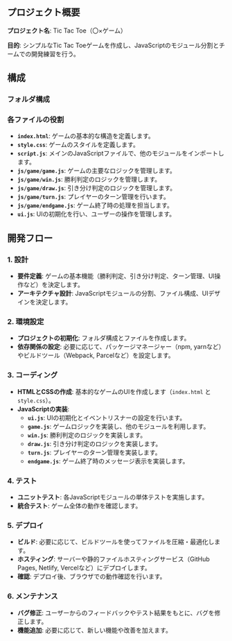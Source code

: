 ## プロジェクト概要

**プロジェクト名**: Tic Tac Toe（〇×ゲーム）

**目的**: シンプルなTic Tac Toeゲームを作成し、JavaScriptのモジュール分割とチームでの開発練習を行う。

## 構成

### フォルダ構成

### 各ファイルの役割

- **`index.html`**: ゲームの基本的な構造を定義します。
- **`style.css`**: ゲームのスタイルを定義します。
- **`script.js`**: メインのJavaScriptファイルで、他のモジュールをインポートします。
- **`js/game/game.js`**: ゲームの主要なロジックを管理します。
- **`js/game/win.js`**: 勝利判定のロジックを管理します。
- **`js/game/draw.js`**: 引き分け判定のロジックを管理します。
- **`js/game/turn.js`**: プレイヤーのターン管理を行います。
- **`js/game/endgame.js`**: ゲーム終了時の処理を担当します。
- **`ui.js`**: UIの初期化を行い、ユーザーの操作を管理します。

## 開発フロー

### 1. 設計
- **要件定義**: ゲームの基本機能（勝利判定、引き分け判定、ターン管理、UI操作など）を決定します。
- **アーキテクチャ設計**: JavaScriptモジュールの分割、ファイル構成、UIデザインを決定します。

### 2. 環境設定
- **プロジェクトの初期化**: フォルダ構成とファイルを作成します。
- **依存関係の設定**: 必要に応じて、パッケージマネージャー（npm, yarnなど）やビルドツール（Webpack, Parcelなど）を設定します。

### 3. コーディング
- **HTMLとCSSの作成**: 基本的なゲームのUIを作成します（`index.html` と `style.css`）。
- **JavaScriptの実装**:
  - **`ui.js`**: UIの初期化とイベントリスナーの設定を行います。
  - **`game.js`**: ゲームロジックを実装し、他のモジュールを利用します。
  - **`win.js`**: 勝利判定のロジックを実装します。
  - **`draw.js`**: 引き分け判定のロジックを実装します。
  - **`turn.js`**: プレイヤーのターン管理を実装します。
  - **`endgame.js`**: ゲーム終了時のメッセージ表示を実装します。

### 4. テスト
- **ユニットテスト**: 各JavaScriptモジュールの単体テストを実施します。
- **統合テスト**: ゲーム全体の動作を確認します。

### 5. デプロイ
- **ビルド**: 必要に応じて、ビルドツールを使ってファイルを圧縮・最適化します。
- **ホスティング**: サーバーや静的ファイルホスティングサービス（GitHub Pages, Netlify, Vercelなど）にデプロイします。
- **確認**: デプロイ後、ブラウザでの動作確認を行います。

### 6. メンテナンス
- **バグ修正**: ユーザーからのフィードバックやテスト結果をもとに、バグを修正します。
- **機能追加**: 必要に応じて、新しい機能や改善を加えます。
